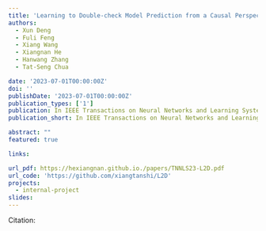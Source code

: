 ```yaml
---
title: 'Learning to Double-check Model Prediction from a Causal Perspective'
authors:
  - Xun Deng
  - Fuli Feng
  - Xiang Wang
  - Xiangnan He
  - Hanwang Zhang 
  - Tat-Seng Chua

date: '2023-07-01T00:00:00Z'
doi: ''
publishDate: '2023-07-01T00:00:00Z'
publication_types: ['1']
publication: In IEEE Transactions on Neural Networks and Learning Systems 
publication_short: In IEEE Transactions on Neural Networks and Learning Systems 

abstract: ""
featured: true

links:

url_pdf: https://hexiangnan.github.io./papers/TNNLS23-L2D.pdf
url_code: 'https://github.com/xiangtanshi/L2D'
projects:
  - internal-project
slides:
---
```




Citation:
